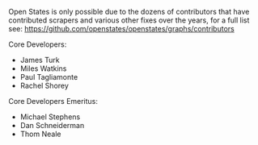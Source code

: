 Open States is only possible due to the dozens of contributors that have contributed scrapers and various other fixes over the years, for a full list see:
https://github.com/openstates/openstates/graphs/contributors

Core Developers: 
* James Turk
* Miles Watkins
* Paul Tagliamonte
* Rachel Shorey

Core Developers Emeritus:
* Michael Stephens
* Dan Schneiderman
* Thom Neale
